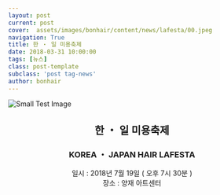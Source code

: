 ```yaml
---
layout: post
current: post
cover:  assets/images/bonhair/content/news/lafesta/00.jpeg
navigation: True
title: 한 ・ 일 미용축제
date: 2018-03-31 10:00:00
tags: [뉴스]
class: post-template
subclass: 'post tag-news'
author: bonhair
---
```


<p><img src="{{ site.baseurl }}assets/images/bonhair/content/news/lafesta/01.jpeg" alt="Small Test Image" /></p>
<center><h2 id="textlevelsemantics">한 ・ 일 미용축제</h2></center>
<center><h3>KOREA ・ JAPAN HAIR LAFESTA</h3></center>
<center>일시 : 2018년 7월 19일 ( 오후 7시 30분 )</center>
<center>장소 : 양재 아트센터</center>